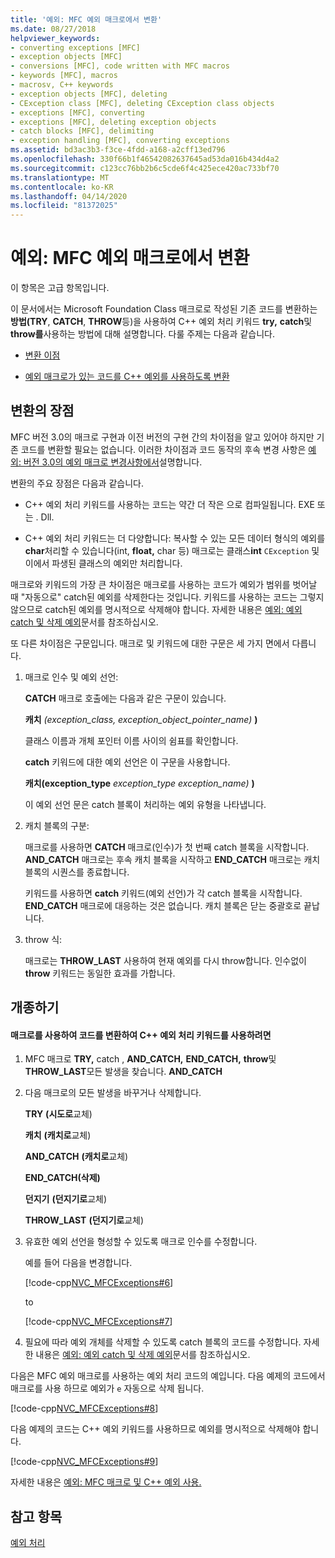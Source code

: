 ```yaml
---
title: '예외: MFC 예외 매크로에서 변환'
ms.date: 08/27/2018
helpviewer_keywords:
- converting exceptions [MFC]
- exception objects [MFC]
- conversions [MFC], code written with MFC macros
- keywords [MFC], macros
- macrosv, C++ keywords
- exception objects [MFC], deleting
- CException class [MFC], deleting CException class objects
- exceptions [MFC], converting
- exceptions [MFC], deleting exception objects
- catch blocks [MFC], delimiting
- exception handling [MFC], converting exceptions
ms.assetid: bd3ac3b3-f3ce-4fdd-a168-a2cff13ed796
ms.openlocfilehash: 330f66b1f46542082637645ad53da016b434d4a2
ms.sourcegitcommit: c123cc76bb2b6c5cde6f4c425ece420ac733bf70
ms.translationtype: MT
ms.contentlocale: ko-KR
ms.lasthandoff: 04/14/2020
ms.locfileid: "81372025"
---
```

# <a name="exceptions-converting-from-mfc-exception-macros"></a>예외: MFC 예외 매크로에서 변환

이 항목은 고급 항목입니다.

이 문서에서는 Microsoft Foundation Class 매크로로 작성된 기존 코드를 변환하는 **방법(TRY**, **CATCH**, **THROW**등)을 사용하여 C++ 예외 처리 키워드 **try,** **catch**및 **throw를**사용하는 방법에 대해 설명합니다. 다룰 주제는 다음과 같습니다.

- [변환 이점](#_core_advantages_of_converting)

- [예외 매크로가 있는 코드를 C++ 예외를 사용하도록 변환](#_core_doing_the_conversion)

## <a name="advantages-of-converting"></a><a name="_core_advantages_of_converting"></a>변환의 장점

MFC 버전 3.0의 매크로 구현과 이전 버전의 구현 간의 차이점을 알고 있어야 하지만 기존 코드를 변환할 필요는 없습니다. 이러한 차이점과 코드 동작의 후속 변경 사항은 [예외: 버전 3.0의 예외 매크로 변경사항에서](../mfc/exceptions-changes-to-exception-macros-in-version-3-0.md)설명합니다.

변환의 주요 장점은 다음과 같습니다.

- C++ 예외 처리 키워드를 사용하는 코드는 약간 더 작은 으로 컴파일됩니다. EXE 또는 . Dll.

- C++ 예외 처리 키워드는 더 다양합니다: 복사할 수 있는 모든 데이터 형식의 예외를 **char**처리할 수 있습니다(int, **float,** char 등) 매크로는 클래스**int** `CException` 및 이에서 파생된 클래스의 예외만 처리합니다.

매크로와 키워드의 가장 큰 차이점은 매크로를 사용하는 코드가 예외가 범위를 벗어날 때 "자동으로" catch된 예외를 삭제한다는 것입니다. 키워드를 사용하는 코드는 그렇지 않으므로 catch된 예외를 명시적으로 삭제해야 합니다. 자세한 내용은 [예외: 예외 catch 및 삭제 예외](../mfc/exceptions-catching-and-deleting-exceptions.md)문서를 참조하십시오.

또 다른 차이점은 구문입니다. 매크로 및 키워드에 대한 구문은 세 가지 면에서 다릅니다.

1. 매크로 인수 및 예외 선언:

   **CATCH** 매크로 호출에는 다음과 같은 구문이 있습니다.

   **캐치** *(exception_class,* *exception_object_pointer_name)* **)**

   클래스 이름과 개체 포인터 이름 사이의 쉼표를 확인합니다.

   **catch** 키워드에 대한 예외 선언은 이 구문을 사용합니다.

   **캐치(exception_type** *exception_type* *exception_name)* **)**

   이 예외 선언 문은 catch 블록이 처리하는 예외 유형을 나타냅니다.

2. 캐치 블록의 구분:

   매크로를 사용하면 **CATCH** 매크로(인수)가 첫 번째 catch 블록을 시작합니다. **AND_CATCH** 매크로는 후속 캐치 블록을 시작하고 **END_CATCH** 매크로는 캐치 블록의 시퀀스를 종료합니다.

   키워드를 사용하면 **catch** 키워드(예외 선언)가 각 catch 블록을 시작합니다. **END_CATCH** 매크로에 대응하는 것은 없습니다. 캐치 블록은 닫는 중괄호로 끝납니다.

3. throw 식:

   매크로는 **THROW_LAST** 사용하여 현재 예외를 다시 throw합니다. 인수없이 **throw** 키워드는 동일한 효과를 가합니다.

## <a name="doing-the-conversion"></a><a name="_core_doing_the_conversion"></a>개종하기

#### <a name="to-convert-code-using-macros-to-use-the-c-exception-handling-keywords"></a>매크로를 사용하여 코드를 변환하여 C++ 예외 처리 키워드를 사용하려면

1. MFC 매크로 **TRY,** catch , **AND_CATCH,** **END_CATCH,** **throw**및 **THROW_LAST**모든 발생을 찾습니다. **AND_CATCH**

2. 다음 매크로의 모든 발생을 바꾸거나 삭제합니다.

   **TRY** **(시도로**교체)

   **캐치** **(캐치로**교체)

   **AND_CATCH** **(캐치로**교체)

   **END_CATCH(삭제)**

   **던지기** **(던지기로**교체)

   **THROW_LAST** **(던지기로**교체)

3. 유효한 예외 선언을 형성할 수 있도록 매크로 인수를 수정합니다.

   예를 들어 다음을 변경합니다.

   [!code-cpp[NVC_MFCExceptions#6](../mfc/codesnippet/cpp/exceptions-converting-from-mfc-exception-macros_1.cpp)]

   to

   [!code-cpp[NVC_MFCExceptions#7](../mfc/codesnippet/cpp/exceptions-converting-from-mfc-exception-macros_2.cpp)]

4. 필요에 따라 예외 개체를 삭제할 수 있도록 catch 블록의 코드를 수정합니다. 자세한 내용은 [예외: 예외 catch 및 삭제 예외](../mfc/exceptions-catching-and-deleting-exceptions.md)문서를 참조하십시오.

다음은 MFC 예외 매크로를 사용하는 예외 처리 코드의 예입니다. 다음 예제의 코드에서 매크로를 사용 하므로 예외가 `e` 자동으로 삭제 됩니다.

[!code-cpp[NVC_MFCExceptions#8](../mfc/codesnippet/cpp/exceptions-converting-from-mfc-exception-macros_3.cpp)]

다음 예제의 코드는 C++ 예외 키워드를 사용하므로 예외를 명시적으로 삭제해야 합니다.

[!code-cpp[NVC_MFCExceptions#9](../mfc/codesnippet/cpp/exceptions-converting-from-mfc-exception-macros_4.cpp)]

자세한 내용은 [예외: MFC 매크로 및 C++ 예외 사용.](../mfc/exceptions-using-mfc-macros-and-cpp-exceptions.md)

## <a name="see-also"></a>참고 항목

[예외 처리](../mfc/exception-handling-in-mfc.md)<br/>
